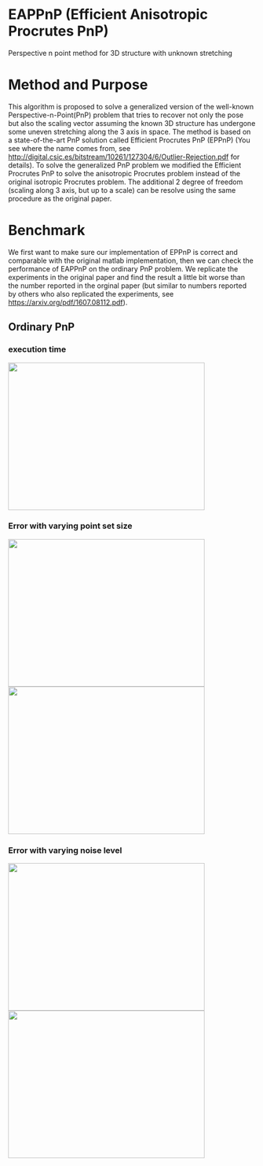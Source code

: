 # EAPPnP (Efficient Anisotropic Procrutes PnP)
Perspective n point method for 3D structure with unknown stretching 

# Method and Purpose
This algorithm is proposed to solve a generalized version of the well-known Perspective-n-Point(PnP) problem that tries to recover not only the pose but also the scaling vector assuming the known 3D structure has undergone some uneven stretching along the 3 axis in space. The method is based on a state-of-the-art PnP solution called Efficient Procrutes PnP (EPPnP) (You see where the name comes from, see http://digital.csic.es/bitstream/10261/127304/6/Outlier-Rejection.pdf for details). To solve the generalized PnP problem we modified the Efficient Procrutes PnP to solve the anisotropic Procrutes problem instead of the original isotropic Procrutes problem. The additional 2 degree of freedom (scaling along 3 axis, but up to a scale) can be resolve using the same procedure as the original paper.

# Benchmark
We first want to make sure our implementation of EPPnP is correct and comparable with the original matlab implementation, then we can check the performance of EAPPnP on the ordinary PnP problem. We replicate the experiments in the original paper and find the result a little bit worse than the number reported in the orginal paper (but similar to numbers reported by others who also replicated the experiments, see https://arxiv.org/pdf/1607.08112.pdf).

## Ordinary PnP
### execution time
<img src="https://github.com/derleeG/EAPPnP/blob/master/fig/Figure_time.png" width="400" height="300">

### Error with varying point set size
<img src="https://github.com/derleeG/EAPPnP/blob/master/fig/Figure_mix_gaussian_rot.png" width="400" height="300"><img src="https://github.com/derleeG/EAPPnP/blob/master/fig/Figure_mix_gaussian_trans.png" width="400" height="300">

### Error with varying noise level
<img src="https://github.com/derleeG/EAPPnP/blob/master/fig/Figure_max_gaussian_rot.png" width="400" height="300"><img src="https://github.com/derleeG/EAPPnP/blob/master/fig/Figure_max_gaussian_trans.png" width="400" height="300">
